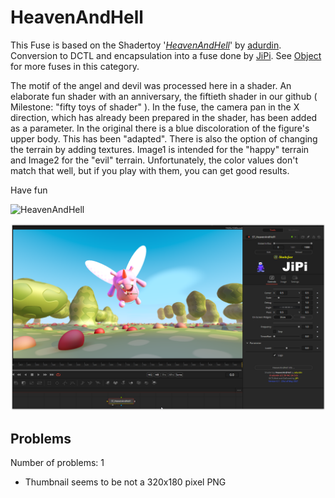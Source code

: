 # HeavenAndHell

This Fuse is based on the Shadertoy '_[HeavenAndHell](https://www.shadertoy.com/view/wsKXDV)_' by [adurdin](https://www.shadertoy.com/user/adurdin). Conversion to DCTL and encapsulation into a fuse done by [JiPi](../../Site/Profiles/JiPi.md). See [Object](README.md) for more fuses in this category.

<!-- +++ DO NOT REMOVE THIS COMMENT +++ DO NOT ADD OR EDIT ANY TEXT BEFORE THIS LINE +++ IT WOULD BE A REALLY BAD IDEA +++ -->

The motif of the angel and devil was processed here in a shader.
An elaborate fun shader with an anniversary, the fiftieth shader in our github ( Milestone: "fifty toys of shader" ).
In the fuse, the camera pan in the X direction, which has already been prepared in the shader, has been added as a parameter. In the original there is a blue discoloration of the figure's upper body. This has been "adapted". There is also the option of changing the terrain by adding textures. Image1 is intended for the "happy" terrain and Image2 for the "evil" terrain. Unfortunately, the color values don't match that well, but if you play with them, you can get good results.

 Have fun

![HeavenAndHell](https://user-images.githubusercontent.com/78935215/119268704-72f4eb00-bbf4-11eb-91e0-4af4d2ca9ec0.gif)


[![HeavenAndHell](HeavenAndHell_screenshot.png)](HeavenAndHell.fuse)

<!-- +++ DO NOT REMOVE THIS COMMENT +++ DO NOT EDIT ANY TEXT THAT COMES AFTER THIS LINE +++ TRUST ME: JUST DON'T DO IT +++ -->

## Problems

Number of problems: 1

- Thumbnail seems to be not a 320x180 pixel PNG




